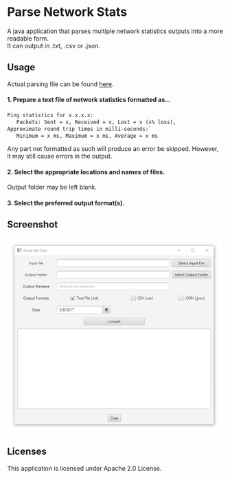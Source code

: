 # Parse Network Stats
A java application that parses multiple network statistics outputs into a more readable form.  
It can output in .txt, .csv or .json.

## Usage
Actual parsing file can be found [here](/src/main/java/com/marknkamau/utils/NetStatsParser.java).   

#### 1. Prepare a text file of network statistics formatted as...  
```
Ping statistics for x.x.x.x:  
   Packets: Sent = x, Received = x, Lost = x (x% loss),  
Approximate round trip times in milli-seconds:`  
   Minimum = x ms, Maximum = x ms, Average = x ms
```

Any part not formatted as such will produce an error be skipped. However, it may still cause errors in the output.
  
#### 2. Select the appropriate locations and names of files.   
Output folder may be left blank.


#### 3. Select the preferred output format(s).

## Screenshot
<img src="https://raw.githubusercontent.com/MarkNKamau/ParseNetworkStats/master/screenshots/main.png" width="500">   

## Licenses
This application is licensed under Apache 2.0 License.
